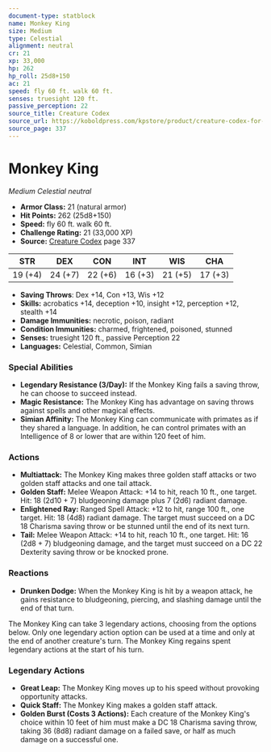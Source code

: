 ```yaml
---
document-type: statblock
name: Monkey King
size: Medium
type: Celestial
alignment: neutral
cr: 21
xp: 33,000
hp: 262
hp_roll: 25d8+150
ac: 21
speed: fly 60 ft. walk 60 ft.
senses: truesight 120 ft. 
passive_perception: 22
source_title: Creature Codex
source_url: https://koboldpress.com/kpstore/product/creature-codex-for-5th-edition-dnd
source_page: 337
---
```


# Monkey King

*Medium* *Celestial* *neutral*

- **Armor Class:** 21 (natural armor)
- **Hit Points:** 262 (25d8+150)
- **Speed:** fly 60 ft. walk 60 ft.
- **Challenge Rating:** 21 (33,000 XP)
- **Source:** [Creature Codex](https://koboldpress.com/kpstore/product/creature-codex-for-5th-edition-dnd) page 337

| STR | DEX | CON | INT | WIS | CHA |
| --- | --- | --- | --- | --- | --- |
| 19 (+4) | 24 (+7) | 22 (+6) | 16 (+3) | 21 (+5) | 17 (+3) |

- **Saving Throws**: Dex +14, Con +13, Wis +12
- **Skills:** acrobatics +14, deception +10, insight +12, perception +12, stealth +14
- **Damage Immunities:** necrotic, poison, radiant
- **Condition Immunities:** charmed, frightened, poisoned, stunned
- **Senses:** truesight 120 ft., passive Perception 22
- **Languages:** Celestial, Common, Simian

### Special Abilities

- **Legendary Resistance (3/Day):** If the Monkey King fails a saving throw, he can choose to succeed instead.
- **Magic Resistance:** The Monkey King has advantage on saving throws against spells and other magical effects.
- **Simian Affinity:** The Monkey King can communicate with primates as if they shared a language. In addition, he can control primates with an Intelligence of 8 or lower that are within 120 feet of him.

### Actions

- **Multiattack:** The Monkey King makes three golden staff attacks or two golden staff attacks and one tail attack.
- **Golden Staff:** Melee Weapon Attack: +14 to hit, reach 10 ft., one target. Hit: 18 (2d10 + 7) bludgeoning damage plus 7 (2d6) radiant damage.
- **Enlightened Ray:** Ranged Spell Attack: +12 to hit, range 100 ft., one target. Hit: 18 (4d8) radiant damage. The target must succeed on a DC 18 Charisma saving throw or be stunned until the end of its next turn.
- **Tail:** Melee Weapon Attack: +14 to hit, reach 10 ft., one target. Hit: 16 (2d8 + 7) bludgeoning damage, and the target must succeed on a DC 22 Dexterity saving throw or be knocked prone.

### Reactions

- **Drunken Dodge:** When the Monkey King is hit by a weapon attack, he gains resistance to bludgeoning, piercing, and slashing damage until the end of that turn.

The Monkey King can take 3 legendary actions, choosing from the options below. Only one legendary action option can be used at a time and only at the end of another creature's turn. The Monkey King regains spent legendary actions at the start of his turn.

### Legendary Actions

- **Great Leap:** The Monkey King moves up to his speed without provoking opportunity attacks.
- **Quick Staff:** The Monkey King makes a golden staff attack.
- **Golden Burst (Costs 3 Actions):** Each creature of the Monkey King's choice within 10 feet of him must make a DC 18 Charisma saving throw, taking 36 (8d8) radiant damage on a failed save, or half as much damage on a successful one.

